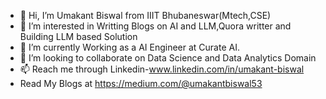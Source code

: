- 👋 Hi, I’m Umakant Biswal from IIIT Bhubaneswar(Mtech,CSE)
- 👀 I’m interested in Writting Blogs on AI and LLM,Quora writter and Building LLM based Solution
- 🌱 I’m currently Working as a AI Engineer at Curate AI.
- 💞️ I’m looking to collaborate on Data Science and Data Analytics Domain
- 📫 Reach me through Linkedin-www.linkedin.com/in/umakant-biswal
- Read My Blogs at https://medium.com/@umakantbiswal53

<!---
umakantiiit/umakantiiit is a ✨ special ✨ repository because its `README.md` (this file) appears on your GitHub profile.
You can click the Preview link to take a look at your changes.
--->
